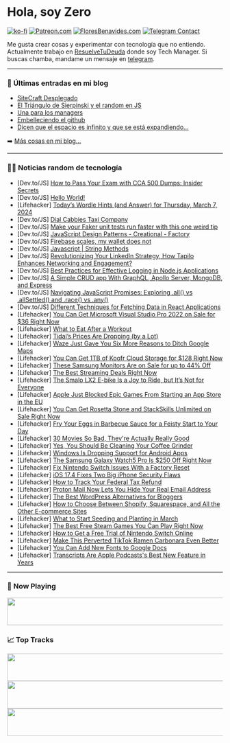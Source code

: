# Hola, soy Zero

[![ko-fi](https://ko-fi.com/img/githubbutton_sm.svg)](https://ko-fi.com/J3J4N0LUK)
[![Patreon.com](https://img.shields.io/endpoint.svg?url=https%3A%2F%2Fshieldsio-patreon.vercel.app%2Fapi%3Fusername%3Dzerodragon%26type%3Dpatrons&style=for-the-badge)](https://patreon.com/zerodragon)
[![FloresBenavides.com](https://img.shields.io/website?down_message=oops&label=MiBlog&style=for-the-badge&up_message=online&url=https%3A%2F%2Ffloresbenavides.com)](https://floresbenavides.com)
[![Telegram Contact](https://img.shields.io/badge/escr%C3%ADbeme-ZeroDragon-%2326A5E4?style=for-the-badge&logo=telegram)](https://t.me/zerodragon)

Me gusta crear cosas y experimentar con tecnología que no entiendo.
Actualmente trabajo en [ResuelveTuDeuda](http://github.com/resuelve) donde soy Tech Manager.
Si buscas chamba, mandame un mensaje en [telegram](https://t.me/zerodragon).

---

### 📕 Últimas entradas en mi blog
<!-- BLOG-POST-LIST:START -->
- [SiteCraft Desplegado](https://floresbenavides.com/sitecraft-desplegado/)
- [El Triángulo de Sierpinski y el random en JS](https://floresbenavides.com/el-triangulo-de-sierpinski-y-el-random-en-js/)
- [Una para los managers](https://floresbenavides.com/una-para-los-managers/)
- [Embelleciendo el github](https://floresbenavides.com/embelleciendo-el-github/)
- [Dicen que el espacio es infinito y que se está expandiendo…](https://floresbenavides.com/dicen-que-el-espacio-es-infinito-y-que-se-esta-expandiendo/)
<!-- BLOG-POST-LIST:END -->

➡️ [Más cosas en mi blog...](https://floresbenavides.com)

---

### 👨‍💻 Noticias random de tecnología
<!-- TECH-POSTS:START -->
- [Dev.to/JS] [How to Pass Your Exam with CCA 500 Dumps: Insider Secrets](https://dev.to/sairikelodir/how-to-pass-your-exam-with-cca-500-dumps-insider-secrets-29b4)
- [Dev.to/JS] [Hello World!](https://dev.to/angelicajeni7/hello-world-2fj)
- [Lifehacker] [Today’s Wordle Hints &lpar;and Answer&rpar; for Thursday, March 7, 2024](https://lifehacker.com/entertainment/wordle-hint-answer-today)
- [Dev.to/JS] [Dial Cabbies Taxi Company](https://dev.to/hmzi67/dial-cabbies-taxi-company-5hei)
- [Dev.to/JS] [Make your Faker unit tests run faster with this one weird tip](https://dev.to/rrees/make-your-faker-unit-tests-run-faster-with-this-one-weird-tip-4mbc)
- [Dev.to/JS] [JavaScript Design Patterns - Creational - Factory](https://dev.to/nhannguyendevjs/javascript-design-patterns-creational-factory-21gn)
- [Dev.to/JS] [Firebase scales, my wallet does not](https://dev.to/dennisivy11/firebase-scales-my-wallet-does-not-11l3)
- [Dev.to/JS] [Javascript | String Methods](https://dev.to/shubhamtiwari909/javascript-string-methods-bfe)
- [Dev.to/JS] [Revolutionizing Your LinkedIn Strategy, How Tapilo Enhances Networking and Engagement?](https://dev.to/yagnapandya9/revolutionizing-your-linkedin-strategy-how-tapilo-enhances-networking-and-engagement-3pp4)
- [Dev.to/JS] [Best Practices for Effective Logging in Node.js Applications](https://dev.to/nitin-rachabathuni/best-practices-for-effective-logging-in-nodejs-applications-2ag)
- [Dev.to/JS] [A Simple CRUD app With GraphQL, Apollo Server, MongoDB, and Express](https://dev.to/fredabod/a-simple-crud-app-with-graphql-apollo-server-mongodb-and-express-227f)
- [Dev.to/JS] [Navigating JavaScript Promises: Exploring .all&lpar;&rpar; vs .allSettled&lpar;&rpar; and .race&lpar;&rpar; vs .any&lpar;&rpar;](https://dev.to/sayuj/navigating-javascript-promises-exploring-all-vs-allsettled-and-race-vs-any-4803)
- [Dev.to/JS] [Different Techniques for Fetching Data in React Applications](https://dev.to/ashishxcode/different-techniques-for-fetching-data-in-react-applications-2i7d)
- [Lifehacker] [You Can Get Microsoft Visual Studio Pro 2022 on Sale for $36 Right Now](https://lifehacker.com/tech/microsoft-visual-studio-2022-sale)
- [Lifehacker] [What to Eat After a Workout](https://lifehacker.com/health/what-to-eat-after-a-workout)
- [Lifehacker] [Tidal’s Prices Are Dropping &lpar;by a Lot&rpar;](https://lifehacker.com/tech/tidal-price-drop)
- [Lifehacker] [Waze Just Gave You Six More Reasons to Ditch Google Maps](https://lifehacker.com/tech/new-waze-maps-features)
- [Lifehacker] [You Can Get 1TB of Koofr Cloud Storage for $128 Right Now](https://lifehacker.com/tech/koofr-cloud-storage)
- [Lifehacker] [These Samsung Monitors Are on Sale for up to 44% Off](https://lifehacker.com/tech/samsung-monitor-sale)
- [Lifehacker] [The Best Streaming Deals Right Now](https://lifehacker.com/best-streaming-deals)
- [Lifehacker] [The Smalo LX2 E-bike Is a Joy to Ride, but It’s Not for Everyone](https://lifehacker.com/tech/smalo-lx2-ebike-review)
- [Lifehacker] [Apple Just Blocked Epic Games From Starting an App Store in the EU](https://lifehacker.com/tech/apple-blocks-epic-games-from-starting-an-app-store-in-the-eu)
- [Lifehacker] [You Can Get Rosetta Stone and StackSkills Unlimited on Sale Right Now](https://lifehacker.com/rosetta-stone-stackskills-bundle-sale)
- [Lifehacker] [Fry Your Eggs in Barbecue Sauce for a Feisty Start to Your Day](https://lifehacker.com/food-drink/fried-eggs-in-barbecue-sauce-recipe)
- [Lifehacker] [30 Movies So Bad, They&#39;re Actually Really Good](https://lifehacker.com/entertainment/the-best-so-bad-theyre-actually-good-movies-ever)
- [Lifehacker] [Yes, You Should Be Cleaning Your Coffee Grinder](https://lifehacker.com/home/how-to-clean-a-coffee-grinder)
- [Lifehacker] [Windows Is Dropping Support for Android Apps](https://lifehacker.com/tech/windows-dropping-support-for-android-apps)
- [Lifehacker] [The Samsung Galaxy Watch5 Pro Is $250 Off Right Now](https://lifehacker.com/health/samsung-galaxy-watch5-pro-sale)
- [Lifehacker] [Fix Nintendo Switch Issues With a Factory Reset](https://lifehacker.com/entertainment/how-to-reset-your-nintendo-switch)
- [Lifehacker] [iOS 17.4 Fixes Two Big iPhone Security Flaws](https://lifehacker.com/tech/update-to-ios-174-to-fix-security-flaws)
- [Lifehacker] [How to Track Your Federal Tax Refund](https://lifehacker.com/how-to-track-federal-tax-return)
- [Lifehacker] [Proton Mail Now Lets You Hide Your Real Email Address](https://lifehacker.com/tech/how-to-set-up-email-aliases-proton-mail)
- [Lifehacker] [The Best WordPress Alternatives for Bloggers](https://lifehacker.com/tech/the-best-alternatives-to-wordpress-bloggers)
- [Lifehacker] [How to Choose Between Shopify, Squarespace, and All the Other E-commerce Sites](https://lifehacker.com/tech/how-to-choose-between-shopify-squarespace-ecommerce-platforms)
- [Lifehacker] [What to Start Seeding and Planting in March](https://lifehacker.com/home/what-to-seed-in-march)
- [Lifehacker] [The Best Free Steam Games You Can Play Right Now](https://lifehacker.com/entertainment/best-free-steam-games)
- [Lifehacker] [How to Get a Free Trial of Nintendo Switch Online](https://lifehacker.com/entertainment/nintendo-switch-online-free-trial)
- [Lifehacker] [Make This Perverted TikTok Ramen Carbonara Even Better](https://lifehacker.com/food-drink/best-ramen-carbonara-recipe)
- [Lifehacker] [You Can Add New Fonts to Google Docs](https://lifehacker.com/tech/how-to-add-fonts-to-google-docs)
- [Lifehacker] [Transcripts Are Apple Podcasts&#39;s Best New Feature in Years](https://lifehacker.com/tech/apple-podcasts-launches-transcripts)<!-- TECH-POSTS:END -->

---

### 🎵 Now Playing
<a href="https://spotify-now-playing-dun.vercel.app/now-playing?open"><img src="https://spotify-now-playing-dun.vercel.app/now-playing" width="540" height="64"></a>

### 📈 Top Tracks
<a href="https://spotify-now-playing-dun.vercel.app/top-tracks?i=1&open"><img src="https://spotify-now-playing-dun.vercel.app/top-tracks?i=1" width="540" height="64"></a>
<a href="https://spotify-now-playing-dun.vercel.app/top-tracks?i=2&open"><img src="https://spotify-now-playing-dun.vercel.app/top-tracks?i=2" width="540" height="64"></a>
<a href="https://spotify-now-playing-dun.vercel.app/top-tracks?i=3&open"><img src="https://spotify-now-playing-dun.vercel.app/top-tracks?i=3" width="540" height="64"></a>
